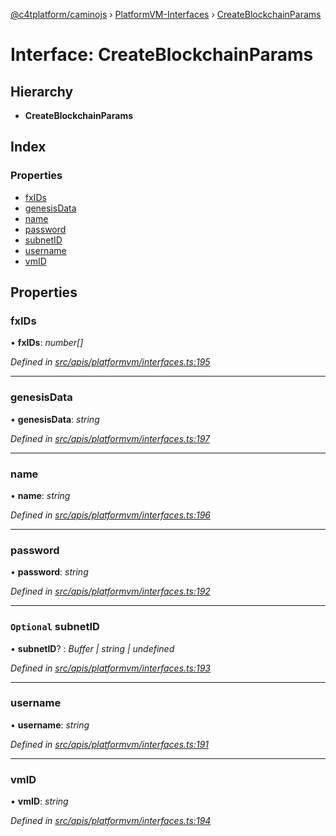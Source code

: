 [@c4tplatform/caminojs](../README.md) › [PlatformVM-Interfaces](../modules/platformvm_interfaces.md) › [CreateBlockchainParams](platformvm_interfaces.createblockchainparams.md)

# Interface: CreateBlockchainParams

## Hierarchy

* **CreateBlockchainParams**

## Index

### Properties

* [fxIDs](platformvm_interfaces.createblockchainparams.md#fxids)
* [genesisData](platformvm_interfaces.createblockchainparams.md#genesisdata)
* [name](platformvm_interfaces.createblockchainparams.md#name)
* [password](platformvm_interfaces.createblockchainparams.md#password)
* [subnetID](platformvm_interfaces.createblockchainparams.md#optional-subnetid)
* [username](platformvm_interfaces.createblockchainparams.md#username)
* [vmID](platformvm_interfaces.createblockchainparams.md#vmid)

## Properties

###  fxIDs

• **fxIDs**: *number[]*

*Defined in [src/apis/platformvm/interfaces.ts:195](https://github.com/chain4travel/caminojs/blob/8077d740/src/apis/platformvm/interfaces.ts#L195)*

___

###  genesisData

• **genesisData**: *string*

*Defined in [src/apis/platformvm/interfaces.ts:197](https://github.com/chain4travel/caminojs/blob/8077d740/src/apis/platformvm/interfaces.ts#L197)*

___

###  name

• **name**: *string*

*Defined in [src/apis/platformvm/interfaces.ts:196](https://github.com/chain4travel/caminojs/blob/8077d740/src/apis/platformvm/interfaces.ts#L196)*

___

###  password

• **password**: *string*

*Defined in [src/apis/platformvm/interfaces.ts:192](https://github.com/chain4travel/caminojs/blob/8077d740/src/apis/platformvm/interfaces.ts#L192)*

___

### `Optional` subnetID

• **subnetID**? : *Buffer | string | undefined*

*Defined in [src/apis/platformvm/interfaces.ts:193](https://github.com/chain4travel/caminojs/blob/8077d740/src/apis/platformvm/interfaces.ts#L193)*

___

###  username

• **username**: *string*

*Defined in [src/apis/platformvm/interfaces.ts:191](https://github.com/chain4travel/caminojs/blob/8077d740/src/apis/platformvm/interfaces.ts#L191)*

___

###  vmID

• **vmID**: *string*

*Defined in [src/apis/platformvm/interfaces.ts:194](https://github.com/chain4travel/caminojs/blob/8077d740/src/apis/platformvm/interfaces.ts#L194)*
